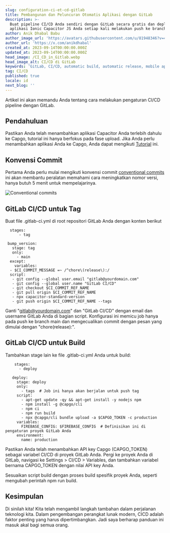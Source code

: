 ```yaml
---
slug: configuration-ci-et-cd-gitlab
title: Pembangunan dan Peluncuran Otomatis Aplikasi dengan GitLab
description: >-
  Buat pipeline CI/CD Anda sendiri dengan GitLab secara gratis dan deploy
  aplikasi Ionic Capacitor JS Anda setiap kali melakukan push ke branch main.
author: Anik Dhabal Babu
author_image_url: 'https://avatars.githubusercontent.com/u/81948346?v=4'
author_url: 'https://x.com/anikdhabal'
created_at: 2023-09-14T00:00:00.000Z
updated_at: 2023-09-14T00:00:00.000Z
head_image: /CI_CD_in_Gitlab.webp
head_image_alt: CI/CD di GitLab
keywords: 'GitLab, CI/CD, automatic build, automatic release, mobile app updates'
tag: CI/CD
published: true
locale: id
next_blog: ''
---
```

Artikel ini akan memandu Anda tentang cara melakukan pengaturan CI/CD pipeline dengan GitLab.

## Pendahuluan

Pastikan Anda telah menambahkan aplikasi Capacitor Anda terlebih dahulu ke Capgo, tutorial ini hanya berfokus pada fase upload. Jika Anda perlu menambahkan aplikasi Anda ke Capgo, Anda dapat mengikuti [Tutorial](https://capgo.app/blog/update-your-capacitor-apps-seamlessly-using-capacitor-updater/) ini.

## Konvensi Commit

Pertama Anda perlu mulai mengikuti konvensi commit [conventional commits](https://www.conventionalcommits.org/en/v1.0.0/) ini akan membantu peralatan memahami cara meningkatkan nomor versi, hanya butuh 5 menit untuk mempelajarinya.

![Conventional commits](/conventional_commits.webp)

## GitLab CI/CD untuk Tag

Buat file .gitlab-ci.yml di root repositori GitLab Anda dengan konten berikut

      stages:
          - tag

     bump_version:
       stage: tag
       only:
         - main
      except:
        variables:
      - $CI_COMMIT_MESSAGE =~ /^chore\(release\):/
      script:
       - git config --global user.email "gitlab@yourdomain.com"
       - git config --global user.name "GitLab CI/CD"
       - git checkout $CI_COMMIT_REF_NAME
       - git pull origin $CI_COMMIT_REF_NAME
       - npx capacitor-standard-version
       - git push origin $CI_COMMIT_REF_NAME --tags

Ganti "gitlab@yourdomain.com" dan "GitLab CI/CD" dengan email dan username GitLab Anda di bagian script. Konfigurasi ini memicu job hanya pada push ke branch main dan mengecualikan commit dengan pesan yang dimulai dengan "chore(release):".

## GitLab CI/CD untuk Build

Tambahkan stage lain ke file .gitlab-ci.yml Anda untuk build:

        stages:
          - deploy

       deploy:
         stage: deploy
         only:
           - tags  # Job ini hanya akan berjalan untuk push tag
         script:
           - apt-get update -qy && apt-get install -y nodejs npm
           - npm install -g @capgo/cli
           - npm ci
           - npm run build
           - npx @capgo/cli bundle upload -a $CAPGO_TOKEN -c production
         variables:
           FIREBASE_CONFIG: $FIREBASE_CONFIG  # Definisikan ini di pengaturan proyek GitLab Anda
         environment:
           name: production

Pastikan Anda telah menambahkan API key Capgo (CAPGO_TOKEN) sebagai variabel CI/CD di proyek GitLab Anda. Pergi ke proyek Anda di GitLab, navigasi ke Settings > CI/CD > Variables, dan tambahkan variabel bernama CAPGO_TOKEN dengan nilai API key Anda.

Sesuaikan script build dengan proses build spesifik proyek Anda, seperti mengubah perintah npm run build.

## Kesimpulan

Di sinilah kita! Kita telah mengambil langkah tambahan dalam perjalanan teknologi kita. Dalam pengembangan perangkat lunak modern, CICD adalah faktor penting yang harus dipertimbangkan. Jadi saya berharap panduan ini masuk akal bagi semua orang.
